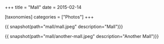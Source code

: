 +++
title = "Mall"
date = 2015-02-14

[taxonomies]
categories = ["Photos"]
+++

{{ snapshot(path="mall/mall.jpeg" description="Mall")}}

<!-- more -->

{{ snapshot(path="mall/another-mall.jpeg" description="Another Mall")}}
